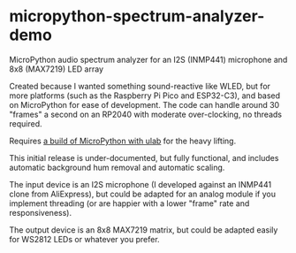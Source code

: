 # micropython-spectrum-analyzer-demo
MicroPython audio spectrum analyzer for an I2S (INMP441) microphone and 8x8 (MAX7219) LED array

Created because I wanted something sound-reactive like WLED, but for more platforms (such as the Raspberry Pi Pico and ESP32-C3), and based on MicroPython for ease of development. The code can handle around 30 "frames" a second on an RP2040 with moderate over-clocking, no threads required.

Requires [a build of MicroPython with ulab](https://github.com/v923z/micropython-builder/releases) for the heavy lifting.

This initial release is under-documented, but fully functional, and includes automatic background hum removal and automatic scaling.

The input device is an I2S microphone (I developed against an INMP441 clone from AliExpress), but could be adapted for an analog module if you implement threading (or are happier with a lower "frame" rate and responsiveness).

The output device is an 8x8 MAX7219 matrix, but could be adapted easily for WS2812 LEDs or whatever you prefer.

